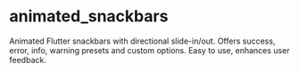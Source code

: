 # animated_snackbars
Animated Flutter snackbars with directional slide-in/out. Offers success, error, info, warning presets and custom options. Easy to use, enhances user feedback.
